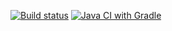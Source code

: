 [![Build status](https://ci.appveyor.com/api/projects/status/whhqxcv10hywr38s/branch/master?svg=true)](https://ci.appveyor.com/project/andrew-pahomov/aqa4-1-2-ci-schema/branch/master)
[![Java CI with Gradle](https://github.com/andrew-pahomov/aqa4-1.2_ci_schema/actions/workflows/gradle.yml/badge.svg)](https://github.com/andrew-pahomov/aqa4-1.2_ci_schema/actions/workflows/gradle.yml)

